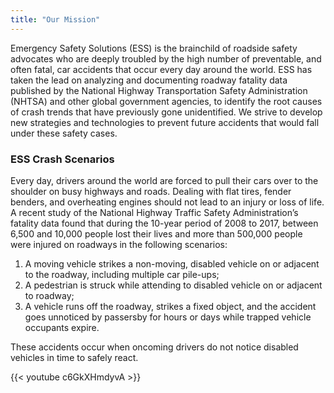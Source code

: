 ```yaml
---
title: "Our Mission"
---
```


Emergency Safety Solutions (ESS) is the brainchild of roadside safety advocates who 
are deeply troubled by the high number of preventable, and often fatal, car accidents 
that occur every day around the world. ESS has taken the lead on analyzing and documenting
roadway fatality data published by the National Highway Transportation Safety 
Administration (NHTSA) and other global government agencies, to identify the root causes 
of crash trends that have previously gone unidentified. We strive to develop new 
strategies and technologies to prevent future accidents that would fall under these 
safety cases.

### ESS Crash Scenarios
Every day, drivers around the world are forced to pull their cars over to the shoulder on busy highways and roads. Dealing with flat tires, fender benders, and overheating engines should not lead to an injury or loss of life.
A recent study of the National Highway Traffic Safety Administration’s fatality data found that during the 10-year period of 2008 to 2017, between 6,500 and 10,000 people lost their lives and more than 500,000 people were injured on roadways in the following scenarios:
1.	A moving vehicle strikes a non-moving, disabled vehicle on or adjacent to the roadway, including multiple car pile-ups;
2.	A pedestrian is struck while attending to disabled vehicle on or adjacent to roadway;
3.	A vehicle runs off the roadway, strikes a fixed object, and the accident goes unnoticed by passersby for hours or days while trapped vehicle occupants expire.

These accidents occur when oncoming drivers do not notice disabled vehicles in time to safely react.

{{< youtube c6GkXHmdyvA >}}
